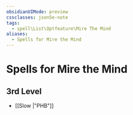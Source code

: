 ```yaml
---
obsidianUIMode: preview
cssclasses: json5e-note
tags:
  - spell\List\Optfeature\Mire The Mind
aliases:
  - Spells for Mire the Mind
---
```

# Spells for Mire the Mind

## 3rd Level

- [[Slow \|"PHB"]]
